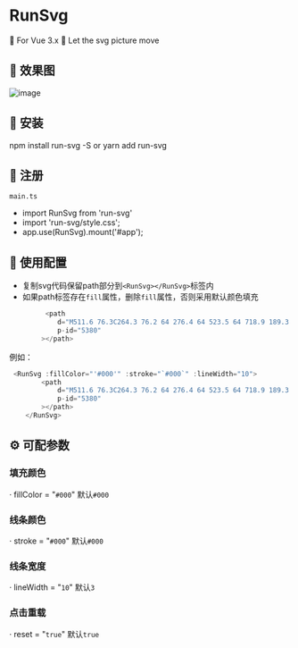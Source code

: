#  RunSvg


👋 For Vue 3.x
🏃 Let the svg picture move

## 🌱 效果图

![image](https://img-blog.csdnimg.cn/b1383df49c314c3ab154c901ae461a58.gif)


## 🌱 安装

npm install run-svg -S or yarn add run-svg

## 🌱 注册

```main.ts```

* import RunSvg from 'run-svg'
* import 'run-svg/style.css';
* app.use(RunSvg).mount('#app');


## 🌱 使用配置

* 复制svg代码保留path部分到`<RunSvg></RunSvg>`标签内
* 如果path标签存在`fill`属性，删除`fill`属性，否则采用默认颜色填充
```javascript
         <path
            d="M511.6 76.3C264.3 76.2 64 276.4 64 523.5 64 718.9 189.3 885 363.8 946c23.5 5.9 19.9-10.8 19.9-22.2v-77.5c-135.7 15.9-141.2-73.9-150.3-88.9C215 726 171.5 718 184.5 703c30.9-15.9 62.4 4 98.9 57.9 26.4 39.1 77.9 32.5 104 26 5.7-23.5 17.9-44.5 34.7-60.8-140.6-25.2-199.2-111-199.2-213 0-49.5 16.3-95 48.3-131.7-20.4-60.5 1.9-112.3 4.9-120 58.1-5.2 118.5 41.6 123.2 45.3 33-8.9 70.7-13.6 112.9-13.6 42.4 0 80.2 4.9 113.5 13.9 11.3-8.6 67.3-48.8 121.3-43.9 2.9 7.7 24.7 58.3 5.5 118 32.4 36.8 48.9 82.7 48.9 132.3 0 102.2-59 188.1-200 212.9 23.5 23.2 38.1 55.4 38.1 91v112.5c0.8 9 0 17.9 15 17.9 177.1-59.7 304.6-227 304.6-424.1 0-247.2-200.4-447.3-447.5-447.3z"
            p-id="5380"
        ></path>
```
例如：
```javascript
 <RunSvg :fillColor="'#000'" :stroke="`#000`" :lineWidth="10">
        <path
            d="M511.6 76.3C264.3 76.2 64 276.4 64 523.5 64 718.9 189.3 885 363.8 946c23.5 5.9 19.9-10.8 19.9-22.2v-77.5c-135.7 15.9-141.2-73.9-150.3-88.9C215 726 171.5 718 184.5 703c30.9-15.9 62.4 4 98.9 57.9 26.4 39.1 77.9 32.5 104 26 5.7-23.5 17.9-44.5 34.7-60.8-140.6-25.2-199.2-111-199.2-213 0-49.5 16.3-95 48.3-131.7-20.4-60.5 1.9-112.3 4.9-120 58.1-5.2 118.5 41.6 123.2 45.3 33-8.9 70.7-13.6 112.9-13.6 42.4 0 80.2 4.9 113.5 13.9 11.3-8.6 67.3-48.8 121.3-43.9 2.9 7.7 24.7 58.3 5.5 118 32.4 36.8 48.9 82.7 48.9 132.3 0 102.2-59 188.1-200 212.9 23.5 23.2 38.1 55.4 38.1 91v112.5c0.8 9 0 17.9 15 17.9 177.1-59.7 304.6-227 304.6-424.1 0-247.2-200.4-447.3-447.5-447.3z"
            p-id="5380"
        ></path>
    </RunSvg>
```

## ⚙️ 可配参数

### 填充颜色
· fillColor = "`#000`" 默认`#000`

### 线条颜色
· stroke = "`#000`" 默认`#000`

### 线条宽度
· lineWidth = "`10`" 默认`3`
   
### 点击重载
· reset = "`true`" 默认`true`